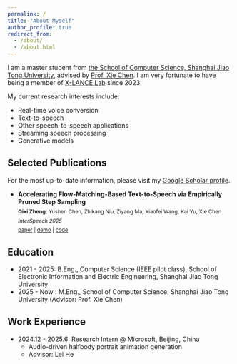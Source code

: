 ```yaml
---
permalink: /
title: "About Myself"
author_profile: true
redirect_from: 
  - /about/
  - /about.html
---
```


I am a master student from [the School of Computer Science, Shanghai Jiao Tong University](https://www.cs.sjtu.edu.cn/), advised by [Prof. Xie Chen](https://chenxie95.github.io/). 
I am very fortunate to have being a member of [X-LANCE Lab](https://x-lance.sjtu.edu.cn/) since 2023.

My current research interests include:
  * Real-time voice conversion
  * Text-to-speech
  * Other speech-to-speech applications
  * Streaming speech processing
  * Generative models

## Selected Publications
For the most up-to-date information, please visit my [Google Scholar profile](https://scholar.google.com/citations?hl=zh-CN&user=5B9Fk6AAAAAJ).

  * **Accelerating Flow-Matching-Based Text-to-Speech via Empirically Pruned Step Sampling**\
  <sub> **Qixi Zheng**, Yushen Chen, Zhikang Niu, Ziyang Ma, Xiaofei Wang, Kai Yu, Xie Chen </sub>\
  <sub> *InterSpeech 2025* </sub>\
  <sub> [paper](https://www.isca-archive.org/interspeech_2025/zheng25d_interspeech.pdf) | [demo](https://fast-f5-tts.github.io/) | [code](https://github.com/SWivid/F5-TTS/pull/1077) </sub>

## Education
* 2021 - 2025: B.Eng., Computer Science (IEEE pilot class), School of Electronic Information and Electric Engineering, Shanghai Jiao Tong University
* 2025 - Now : M.Eng., School of Computer Science, Shanghai Jiao Tong University (Advisor: Prof. Xie Chen)

## Work Experience
* 2024.12 - 2025.6: Research Intern @ Microsoft, Beijing, China
  * Audio-driven halfbody portrait animation generation
  * Advisor: Lei He